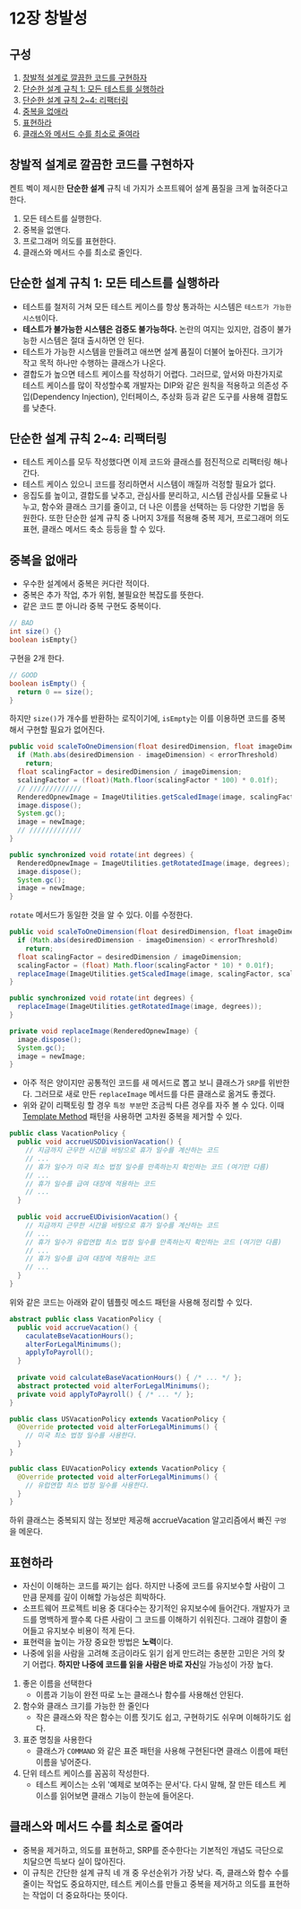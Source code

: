 # 12장 창발성

## 구성
1. [창발적 설계로 깔끔한 코드를 구현하자](#창발적-설계로-깔끔한-코드를-구현하자)
2. [단순한 설계 규칙 1: 모든 테스트를 실행하라](#단순한-설계-규칙-1-모든-테스트를-실행하라)
3. [단순한 설계 규칙 2~4: 리팩터링](#단순한-설계-규칙-24-리팩터링)
4. [중복을 없애라](#중복을-없애라)
5. [표현하라](#표현하라)
6. [클래스와 메서드 수를 최소로 줄여라](#클래스와-메서드-수를-최소로-줄여라)

## 창발적 설계로 깔끔한 코드를 구현하자
켄트 벡이 제시한 **단순한 설계** 규칙 네 가지가 소프트웨어 설계 품질을 크게 높혀준다고 한다.
  1. 모든 테스트를 실행한다.
  2. 중복을 없앤다.
  3. 프로그래머 의도를 표현한다.
  4. 클래스와 메서드 수를 최소로 줄인다.

## 단순한 설계 규칙 1: 모든 테스트를 실행하라
- 테스트를 철저히 거쳐 모든 테스트 케이스를 항상 통과하는 시스템은 `테스트가 가능한 시스템`이다.
- **테스트가 불가능한 시스템은 검증도 불가능하다.** 논란의 여지는 있지만, 검증이 불가능한 시스템은 절대 출시하면 안 된다.
- 테스트가 가능한 시스템을 만들려고 애쓰면 설계 품질이 더불어 높아진다. 크기가 작고 목적 하나만 수행하는 클래스가 나온다.
- 결합도가 높으면 테스트 케이스를 작성하기 어렵다. 그러므로, 앞서와 마찬가지로 테스트 케이스를 많이 작성할수록 개발자는 DIP와 같은 원칙을 적용하고 의존성 주입(Dependency Injection), 인터페이스, 추상화 등과 같은 도구를 사용해 결합도를 낮춘다.

## 단순한 설계 규칙 2~4: 리팩터링
- 테스트 케이스를 모두 작성했다면 이제 코드와 클래스를 점진적으로 리팩터링 해나간다.
- 테스트 케이스 있으니 코드를 정리하면서 시스템이 깨질까 걱정할 필요가 없다.
- 응집도를 높이고, 결합도를 낮추고, 관심사를 분리하고, 시스템 관심사를 모듈로 나누고, 함수와 클래스 크기를 줄이고, 더 나은 이름을 선택하는 등 다양한 기법을 동원한다. 또한 단순한 설계 규칙 중 나머지 3개를 적용해 중복 제거, 프로그래머 의도 표현, 클래스 메서드 축소 등등을 할 수 있다.

## 중복을 없애라
- 우수한 설계에서 중복은 커다란 적이다.
- 중복은 추가 작업, 추가 위험, 불필요한 복잡도를 뜻한다. 
- 같은 코드 뿐 아니라 중복 구현도 중복이다.

```java
// BAD
int size() {}
boolean isEmpty{}
```
구현을 2개 한다.

```java
// GOOD
boolean isEmpty() {
  return 0 == size();
}
```
하지만 `size()`가 개수를 반환하는 로직이기에, `isEmpty`는 이를 이용하면 코드를 중복해서 구현할 필요가 없어진다.

```java
public void scaleToOneDimension(float desiredDimension, float imageDimension) {
  if (Math.abs(desiredDimension - imageDimension) < errorThreshold)
    return;
  float scalingFactor = desiredDimension / imageDimension;
  scalingFactor = (float)(Math.floor(scalingFactor * 100) * 0.01f);
  // /////////////
  RenderedOpnewImage = ImageUtilities.getScaledImage(image, scalingFactor, scalingFactor);
  image.dispose();
  System.gc();
  image = newImage;
  // /////////////
}

public synchronized void rotate(int degrees) {
  RenderedOpnewImage = ImageUtilities.getRotatedImage(image, degrees);
  image.dispose();
  System.gc();
  image = newImage;
}
```

`rotate` 메서드가 동일한 것을 알 수 있다. 이를 수정한다.

```java
public void scaleToOneDimension(float desiredDimension, float imageDimension) {
  if (Math.abs(desiredDimension - imageDimension) < errorThreshold)
    return;
  float scalingFactor = desiredDimension / imageDimension;
  scalingFactor = (float) Math.floor(scalingFactor * 10) * 0.01f);
  replaceImage(ImageUtilities.getScaledImage(image, scalingFactor, scalingFactor));
}

public synchronized void rotate(int degrees) {
  replaceImage(ImageUtilities.getRotatedImage(image, degrees));
}

private void replaceImage(RenderedOpnewImage) {
  image.dispose();
  System.gc();
  image = newImage;
}
```

- 아주 적은 양이지만 공통적인 코드를 새 메서드로 뽑고 보니 클래스가 `SRP`를 위반한다. 그러므로 새로 만든 `replaceImage` 메서드를 다른 클래스로 옮겨도 좋겠다. 
- 위와 같이 리팩토링 할 경우 `특정 부분`만 조금씩 다른 경우를 자주 볼 수 있다. 이때 [Template Method](https://1ilsang.blog.me/221159883959) 패턴을 사용하면 고차원 중복을 제거할 수 있다.

```java
public class VacationPolicy {
  public void accrueUSDDivisionVacation() {
    // 지금까지 근무한 시간을 바탕으로 휴가 일수를 계산하는 코드
    // ...
    // 휴가 일수가 미국 최소 법정 일수를 만족하는지 확인하는 코드 (여기만 다름)
    // ...
    // 휴가 일수를 급여 대장에 적용하는 코드
    // ...
  }
  
  public void accrueEUDivisionVacation() {
    // 지금까지 근무한 시간을 바탕으로 휴가 일수를 계산하는 코드
    // ...
    // 휴가 일수가 유럽연합 최소 법정 일수를 만족하는지 확인하는 코드 (여기만 다름)
    // ...
    // 휴가 일수를 급여 대장에 적용하는 코드
    // ...
  }
}
```

위와 같은 코드는 아래와 같이 템플릿 메소드 패턴을 사용해 정리할 수 있다.

```java
abstract public class VacationPolicy {
  public void accrueVacation() {
    caculateBseVacationHours();
    alterForLegalMinimums();
    applyToPayroll();
  }
  
  private void calculateBaseVacationHours() { /* ... */ };
  abstract protected void alterForLegalMinimums();
  private void applyToPayroll() { /* ... */ };
}

public class USVacationPolicy extends VacationPolicy {
  @Override protected void alterForLegalMinimums() {
    // 미국 최소 법정 일수를 사용한다.
  }
}

public class EUVacationPolicy extends VacationPolicy {
  @Override protected void alterForLegalMinimums() {
    // 유럽연합 최소 법정 일수를 사용한다.
  }
}
```

하위 클래스는 중복되지 않는 정보만 제공해 accrueVacation 알고리즘에서 빠진 `구멍`을 메운다.

## 표현하라
- 자신이 이해하는 코드를 짜기는 쉽다. 하지만 나중에 코드를 유지보수할 사람이 그만큼 문제를 깊이 이해할 가능성은 희박하다.
- 소프트웨어 프로젝트 비용 중 대다수는 장기적인 유지보수에 들어간다. 개발자가 코드를 명백하게 짤수록 다른 사람이 그 코드를 이해하기 쉬워진다. 그래야 결함이 줄어들고 유지보수 비용이 적게 든다.
- 표현력을 높이는 가장 중요한 방법은 **노력**이다.
- 나중에 읽을 사람을 고려해 조금이라도 읽기 쉽게 만드려는 충분한 고민은 거의 찾기 어렵다. **하지만 나중에 코드를 읽을 사람은 바로 자신**일 가능성이 가장 높다.

1. 좋은 이름을 선택한다
    - 이름과 기능이 완전 따로 노는 클래스나 함수를 사용해선 안된다.
2. 함수와 클래스 크기를 가능한 한 줄인다
    - 작은 클래스와 작은 함수는 이름 짓기도 쉽고, 구현하기도 쉬우며 이해하기도 쉽다.
3. 표준 명칭을 사용한다
    - 클래스가 `COMMAND` 와 같은 표준 패턴을 사용해 구현된다면 클래스 이름에 패턴 이름을 넣어준다.
4. 단위 테스트 케이스를 꼼꼼히 작성한다.
    - 테스트 케이스는 소위 '예제로 보여주는 문서'다. 다시 말해, 잘 만든 테스트 케이스를 읽어보면 클래스 기능이 한눈에 들어온다.

## 클래스와 메서드 수를 최소로 줄여라
- 중복을 제거하고, 의도를 표현하고, SRP를 준수한다는 기본적인 개념도 극단으로 치달으면 득보다 실이 많아진다.
- 이 규칙은 간단한 설계 규칙 네 개 중 우선순위가 가장 낮다. 즉, 클래스와 함수 수를 줄이는 작업도 중요하지만, 테스트 케이스를 만들고 중복을 제거하고 의도를 표현하는 작업이 더 중요하다는 뜻이다.